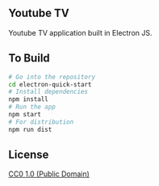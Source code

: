 ## Youtube TV
Youtube TV application built in Electron JS.

## To Build

```bash
# Go into the repository
cd electron-quick-start
# Install dependencies
npm install
# Run the app
npm start
# For distribution
npm run dist
```

## License

[CC0 1.0 (Public Domain)](LICENSE.md)

